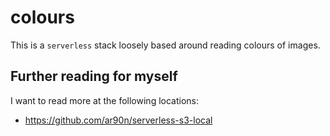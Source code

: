 # colours

This is a `serverless` stack loosely based around reading colours of images.

## Further reading for myself

I want to read more at the following locations:

* https://github.com/ar90n/serverless-s3-local